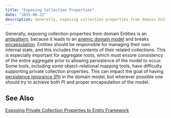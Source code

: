 ```yaml
---
title: "Exposing Collection Properties"
date: "2015-06-22"
description: Generally, exposing collection properties from domain Entities is an antipattern, because it leads to an anemic domain model and breaks encapsulation.
---
```


Generally, exposing collection properties from domain Entities is an [antipattern](/antipatterns/antipatterns-overview), because it leads to an [anemic domain model](/domain-driven-design/anemic-model/) and breaks [encapsulation](/principles/encapsulation/). Entities should be responsible for managing their own internal state, and this includes the contents of their related collections. This is especially important for aggregate roots, which must ensure consistency of the entire aggregate prior to allowing persistence of the model to occur. Some tools, including some object-relational mapping tools, have difficulty supporting private collection properties. This can impact the goal of having [persistence ignorance (PI)](/principles/persistence-ignorance/) in the domain model, but wherever possible one should try to achieve both PI and proper encapsulation of the model.

## See Also

[Exposing Private Collection Properties to Entity Framework](http://ardalis.com/exposing-private-collection-properties-to-entity-framework)
